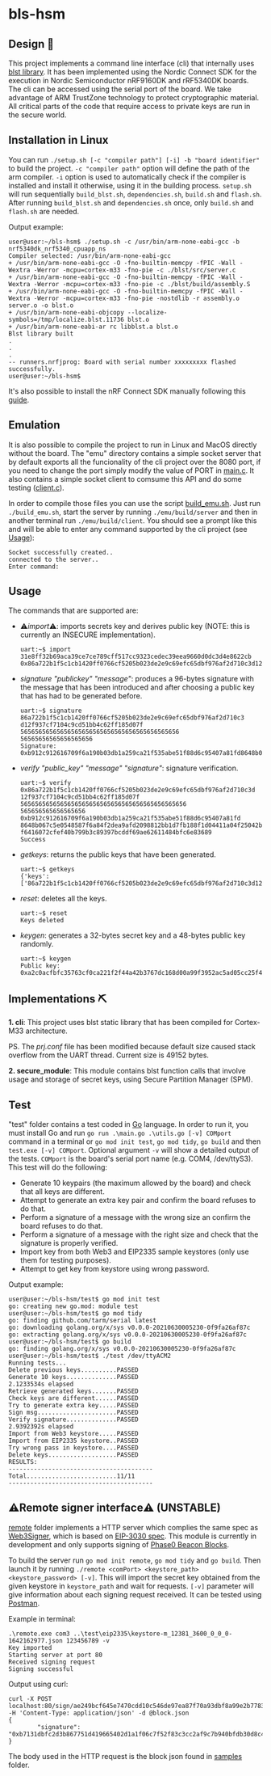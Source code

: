 # bls-hsm

## Design :page_with_curl:
This project implements a command line interface (cli) that internally uses [blst library](https://github.com/supranational/blst#blst). It has been implemented using the Nordic Connect SDK for the execution in Nordic Semiconductor nRF9160DK and rRF5340DK boards. The cli can be accessed using the serial port of the board.
We take advantage of ARM TrustZone technology to protect cryptographic material. All critical parts of the code that require access to private keys are run in the secure world.

## Installation in Linux
You can run `./setup.sh [-c "compiler path"] [-i] -b "board identifier"` to build the project.
`-c "compiler path"` option will define the path of the arm compiler. `-i` option is used to automatically check if the compiler is installed and install it otherwise, using it in the building process.
`setup.sh` will run sequentially `build_blst.sh`, `dependencies.sh`, `build.sh` and `flash.sh`. After running `build_blst.sh` and `dependencies.sh` once, only `build.sh` and `flash.sh` are needed.

Output example:
```
user@user:~/bls-hsm$ ./setup.sh -c /usr/bin/arm-none-eabi-gcc -b nrf5340dk_nrf5340_cpuapp_ns
Compiler selected: /usr/bin/arm-none-eabi-gcc
+ /usr/bin/arm-none-eabi-gcc -O -fno-builtin-memcpy -fPIC -Wall -Wextra -Werror -mcpu=cortex-m33 -fno-pie -c ./blst/src/server.c
+ /usr/bin/arm-none-eabi-gcc -O -fno-builtin-memcpy -fPIC -Wall -Wextra -Werror -mcpu=cortex-m33 -fno-pie -c ./blst/build/assembly.S
+ /usr/bin/arm-none-eabi-gcc -O -fno-builtin-memcpy -fPIC -Wall -Wextra -Werror -mcpu=cortex-m33 -fno-pie -nostdlib -r assembly.o server.o -o blst.o
+ /usr/bin/arm-none-eabi-objcopy --localize-symbols=/tmp/localize.blst.11736 blst.o
+ /usr/bin/arm-none-eabi-ar rc libblst.a blst.o
Blst library built
.
.
.
-- runners.nrfjprog: Board with serial number xxxxxxxxx flashed successfully.
user@user:~/bls-hsm$
```

It's also possible to install the nRF Connect SDK manually following this [guide](https://developer.nordicsemi.com/nRF_Connect_SDK/doc/latest/nrf/gs_assistant.html).

## Emulation
It is also possible to compile the project to run in Linux and MacOS directly without the board. The "emu" directory contains a simple socket server that by default exports all the funcionality of the cli project over the 8080 port, if you need to change the port simply modify the value of PORT in [main.c](emu/main.c). It also contains a simple socket client to comsume this API and do some testing ([client.c](emu/client.c)).

In order to compile those files you can use the script [build_emu.sh](build_emu.sh). Just run `./build_emu.sh`, start the server by running `./emu/build/server` and then in another terminal run `./emu/build/client`. You should see a prompt like this and will be able to enter any command supported by the cli project (see [Usage](#Usage)):

```
Socket successfully created..
connected to the server..
Enter command: 
```


## Usage
The commands that are supported are:
- :warning:*import*:warning:: imports secrets key and derives public key (NOTE: this is currently an INSECURE implementation).
  ```
  uart:~$ import 31e8ff32b69aca39ce7ce789cff517cc9323cedec39eea9660d0dc3d4e8622cb
  0x86a722b1f5c1cb1420ff0766cf5205b023de2e9c69efc65dbf976af2d710c3d12f937cf7104c9cd51bb4c62ff185d07f
  ```
- *signature "publickey" "message"*: produces a 96-bytes signature with the message that has been introduced and after choosing a public key that has had to be generated before.
  ```
  uart:~$ signature 86a722b1f5c1cb1420ff0766cf5205b023de2e9c69efc65dbf976af2d710c3
  d12f937cf7104c9cd51bb4c62ff185d07f  56565656565656565656565656565656565656565656
  56565656565656565656
  Signature:
  0xb912c912616709f6a190b03db1a259ca21f535abe51f88d6c95407a81fd8648b067c5e0548587f6a84f2dea9afd2098812bb1d7fb188f1d04411a04f25042b627c5f8d60dcef6416072cfef40b799b3c89397bcddf69ae62611484bfc6e83689
  ```
- *verify "public_key" "message" "signature"*: signature verification.
  ```
  uart:~$ verify 0x86a722b1f5c1cb1420ff0766cf5205b023de2e9c69efc65dbf976af2d710c3d
  12f937cf7104c9cd51bb4c62ff185d07f 5656565656565656565656565656565656565656565656
  565656565656565656 0xb912c912616709f6a190b03db1a259ca21f535abe51f88d6c95407a81fd
  8648b067c5e0548587f6a84f2dea9afd2098812bb1d7fb188f1d04411a04f25042b627c5f8d60dce
  f6416072cfef40b799b3c89397bcddf69ae62611484bfc6e83689
  Success
  ```
- *getkeys*: returns the public keys that have been generated.
  ```
  uart:~$ getkeys
  {'keys':['86a722b1f5c1cb1420ff0766cf5205b023de2e9c69efc65dbf976af2d710c3d12f937cf7104c9cd51bb4c62ff185d07f']}
  ```
- *reset*: deletes all the keys.
  ```
  uart:~$ reset
  Keys deleted
  ```
- *keygen*: generates a 32-bytes secret key and a 48-bytes public key randomly.
  ```
  uart:~$ keygen
  Public key:
  0xa2c0acfbfc35763cf0ca221f2f44a42b3767dc168d00a99f3952ac5ad05cc25f4d8069a79b002ae665b9ad35ce800a0e
  ```


## Implementations :pick:
**1. cli**: This project uses blst static library that has been compiled for Cortex-M33 architecture.

PS. The *prj.conf* file has been modified because default size caused stack overflow from the UART thread. Current size is 49152 bytes.

**2. secure_module**: This module contains blst function calls that involve usage and storage of secret keys, using Secure Partition Manager (SPM).

## Test
"test" folder contains a test coded in [Go](https://golang.org/) language. In order to run it, you must install Go and run `go run .\main.go .\utils.go [-v] COMport` command in a terminal or `go mod init test`, `go mod tidy`, `go build` and then `test.exe [-v] COMport`. Optional argument `-v` will show a detailed output of the tests. `COMport` is the board's serial port name (e.g. COM4, /dev/ttyS3).
This test will do the following:
- Generate 10 keypairs (the maximum allowed by the board) and check that all keys are different.
- Attempt to generate an extra key pair and confirm the board refuses to do that.
- Perform a signature of a message with the wrong size an confirm the board refuses to do that.
- Perform a signature of a message with the right size and check that the signature is properly verified.
- Import key from both Web3 and EIP2335 sample keystores (only use them for testing purposes).
- Attempt to get key from keystore using wrong password.

Output example:
```
user@user:~/bls-hsm/test$ go mod init test
go: creating new go.mod: module test
user@user:~/bls-hsm/test$ go mod tidy
go: finding github.com/tarm/serial latest
go: downloading golang.org/x/sys v0.0.0-20210630005230-0f9fa26af87c
go: extracting golang.org/x/sys v0.0.0-20210630005230-0f9fa26af87c
user@user:~/bls-hsm/test$ go build
go: finding golang.org/x/sys v0.0.0-20210630005230-0f9fa26af87c
user@user:~/bls-hsm/test$ ./test /dev/ttyACM2
Running tests...
Delete previous keys..........PASSED
Generate 10 keys..............PASSED
2.1233534s elapsed
Retrieve generated keys.......PASSED
Check keys are different......PASSED
Try to generate extra key.....PASSED
Sign msg......................PASSED
Verify signature..............PASSED
2.9392392s elapsed
Import from Web3 keystore.....PASSED
Import from EIP2335 keystore..PASSED
Try wrong pass in keystore....PASSED
Delete keys...................PASSED
RESULTS:
----------------------------------------
Total.........................11/11
----------------------------------------
```
## :warning:Remote signer interface:warning: (UNSTABLE)
[remote](remote) folder implements a HTTP server which complies the same spec as [Web3Signer](https://github.com/ConsenSys/web3signer), which is based on [EIP-3030 spec](https://eips.ethereum.org/EIPS/eip-3030). This module is currently in development and only supports signing of [Phase0 Beacon Blocks](https://github.com/ethereum/consensus-specs/blob/dev/specs/phase0/beacon-chain.md#beacon-blocks).

To build the server run `go mod init remote`, `go mod tidy` and `go build`. Then launch it by running `./remote <comPort> <keystore_path> <keystore_password> [-v]`. This will import the secret key obtained from the given keystore in `keystore_path` and wait for requests. `[-v]` parameter will give information about each signing request received. 
It can be tested using [Postman](https://www.postman.com/).

Example in terminal:
```
.\remote.exe com3 ..\test\eip2335\keystore-m_12381_3600_0_0_0-1642162977.json 123456789 -v
Key imported
Starting server at port 80
Received signing request
Signing successful
```
Output using curl:
```
curl -X POST localhost:80/sign/ae249bcf645e7470cdd10c546de97ea87f70a93dbf8a99e2b77833c9e83a5833a6d37f73ef8359aa79f495130697eec2 -H 'Content-Type: application/json' -d @block.json
{
        "signature": "0xb7131dbfc2d3b867751d419665402d1a1f06c7f52f83c3cc2af9c7b940bfdb30d8c4e21e72b71e7908406adefcf902ea18bec2326348c1de635dc8728d46e3f56531cc29dc5fb951032d2d9db26fafcd5e2b04cb759bf2c8cd5dcc9de77dcfce"
}
```
The body used in the HTTP request is the block json found in [samples](samples) folder.